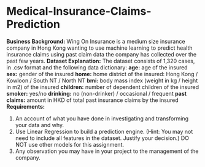 # Medical-Insurance-Claims-Prediction
**Business Background:** Wing On Insurance is a medium size insurance company in Hong Kong wanting to use machine learning to predict health insurance claims using past claim data the company has collected over the past few years.
**Dataset Explanation:** The dataset consists of 1,320 cases, in .csv format and the following data dictionary:
**age:** age of the insured
**sex:** gender of the insured
**home:** home district of the insured: Hong Kong / Kowloon / South NT / North NT 
**bmi:** body mass index (weight in kg / height in m2) of the insured
**children:** number of dependent children of the insured
**smoker:** yes/no 
**drinking:** no (non-drinker) / occasional / frequent
**past claims:** amount in HKD of total past insurance claims by the insured
**Requirements:**
1. An account of what you have done in investigating and transforming your data and why.
2. Use Linear Regression to build a prediction engine. (Hint: You may not need to include all
features in the dataset. Justify your decision.) DO NOT use other models for this
assignment.
3. Any observation you may have in your project to the management of the company.
